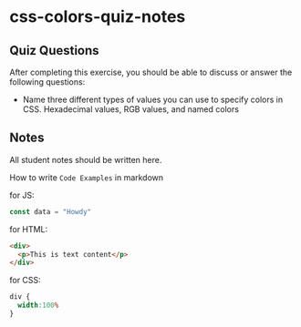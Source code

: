 # css-colors-quiz-notes

## Quiz Questions

After completing this exercise, you should be able to discuss or answer the following questions:

- Name three different types of values you can use to specify colors in CSS.
Hexadecimal values, RGB values, and named colors

## Notes

All student notes should be written here.


How to write `Code Examples` in markdown

for JS:
```javascript
const data = "Howdy"
```

for HTML:
```html
<div>
  <p>This is text content</p>
</div>
```

for CSS:
```css
div {
  width:100%
}
```
